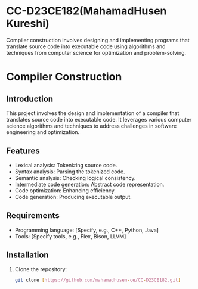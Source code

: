 # CC-D23CE182(MahamadHusen Kureshi)
Compiler construction involves designing and implementing programs that translate source code into executable code using algorithms and techniques from computer science for optimization and problem-solving.
# Compiler Construction

## Introduction
This project involves the design and implementation of a compiler that translates source code into executable code. It leverages various computer science algorithms and techniques to address challenges in software engineering and optimization.

## Features
- Lexical analysis: Tokenizing source code.
- Syntax analysis: Parsing the tokenized code.
- Semantic analysis: Checking logical consistency.
- Intermediate code generation: Abstract code representation.
- Code optimization: Enhancing efficiency.
- Code generation: Producing executable output.

## Requirements
- Programming language: [Specify, e.g., C++, Python, Java]
- Tools: [Specify tools, e.g., Flex, Bison, LLVM]

## Installation
1. Clone the repository:
   ```bash
   git clone [https://github.com/mahamadhusen-ce/CC-D23CE182.git]
